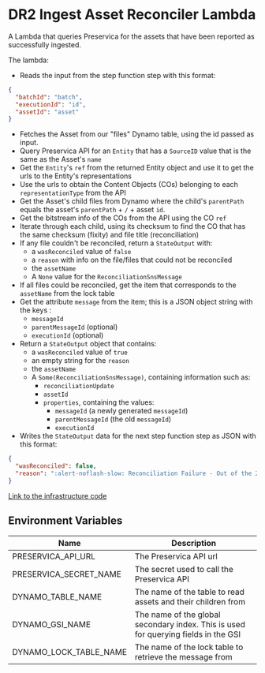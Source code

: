 # DR2 Ingest Asset Reconciler Lambda

A Lambda that queries Preservica for the assets that have been reported as successfully ingested.

The lambda:
* Reads the input from the step function step with this format:
```json
{
  "batchId": "batch",
  "executionId": "id",
  "assetId": "asset"
}
```
* Fetches the Asset from our "files" Dynamo table, using the id passed as input.
* Query Preservica API for an `Entity` that has a `SourceID` value that is the same as the Asset's `name`
* Get the `Entity`'s `ref` from the returned Entity object and use it to get the urls to the Entity's representations
* Use the urls to obtain the Content Objects (COs) belonging to each `representationType` from the API
* Get the Asset's child files from Dynamo where the child's `parentPath` equals the asset's `parentPath` + `/` + asset `id`.
* Get the bitstream info of the COs from the API using the CO `ref`
* Iterate through each child, using its checksum to find the CO that has the same checksum (fixity) and file title (reconciliation)
* If any file couldn't be reconciled, return a `StateOutput` with:
  * a `wasReconciled` value of `false`
  * a `reason` with info on the file/files that could not be reconciled
  * the `assetName`
  * A `None` value for the `ReconciliationSnsMessage`
* If all files could be reconciled, get the item that corresponds to the `assetName` from the lock table
* Get the attribute `message` from the item; this is a JSON object string with the keys :
  * `messageId`
  * `parentMessageId` (optional)
  * `executionId` (optional)
* Return a `StateOutput` object that contains:
  * a `wasReconciled` value of `true`
  * an empty string for the `reason`
  * the `assetName`
  * A `Some(ReconciliationSnsMessage)`, containing information such as:
    * `reconciliationUpdate`
    * `assetId`
    * `properties`, containing the values:
      * `messageId` (a newly generated `messageId`)
      * `parentMessageId` (the old `messageId`)
      * `executionId`
* Writes the `StateOutput` data for the next step function step as JSON with this format:
```json
{
  "wasReconciled": false,
  "reason": ":alert-noflash-slow: Reconciliation Failure - Out of the 2 files expected to be ingested for assetId 'a8163bde-7daa-43a7-9363-644f93fe2f2b' with `representationType` Preservation, a checksum and title could not be matched with a file on Preservica for:\n1. b285c02d-44e3-4939-a856-66252fd7919a\n2. 974081e5-3123-42ea-923d-3999cc160718"
}
```

[Link to the infrastructure code](https://github.com/nationalarchives/dr2-terraform-environments)

## Environment Variables

| Name                   | Description                                                                         |
|------------------------|-------------------------------------------------------------------------------------|
| PRESERVICA_API_URL     | The Preservica API  url                                                             |
| PRESERVICA_SECRET_NAME | The secret used to call the Preservica API                                          |
| DYNAMO_TABLE_NAME      | The name of the table to read assets and their children from                        |
| DYNAMO_GSI_NAME        | The name of the global secondary index. This is used for querying fields in the GSI |
| DYNAMO_LOCK_TABLE_NAME | The name of the lock table to retrieve the message from                             |

